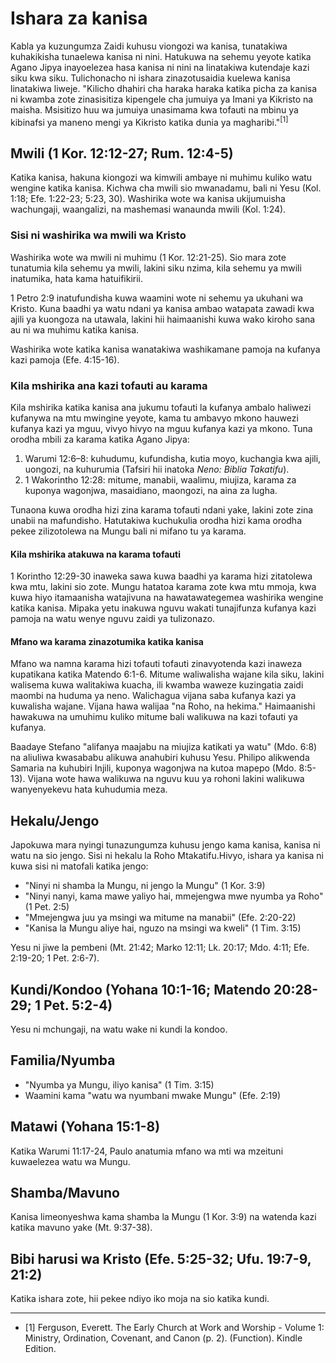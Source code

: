 # Ishara za kanisa

Kabla ya kuzungumza Zaidi kuhusu viongozi wa kanisa, tunatakiwa kuhakikisha tunaelewa kanisa ni nini. Hatukuwa na sehemu yeyote katika Agano Jipya inayoelezea hasa kanisa ni nini na linatakiwa kutendaje kazi siku kwa siku. Tulichonacho ni ishara zinazotusaidia kuelewa kanisa linatakiwa liweje. "Kilicho dhahiri cha haraka haraka katika picha za kanisa ni kwamba zote zinasisitiza kipengele cha jumuiya ya Imani ya Kikristo na maisha. Msisitizo huu wa jumuiya unasimama kwa tofauti na mbinu ya kibinafsi ya maneno mengi ya Kikristo katika dunia ya magharibi."<sup>[1]</sup>

## Mwili (1 Kor. 12:12-27; Rum. 12:4-5)

Katika kanisa, hakuna kiongozi wa kimwili ambaye ni muhimu kuliko watu wengine katika kanisa. Kichwa cha mwili sio mwanadamu, bali ni Yesu (Kol. 1:18; Efe. 1:22-23; 5:23, 30). Washirika wote wa kanisa ukijumuisha wachungaji, waangalizi, na mashemasi wanaunda mwili (Kol. 1:24).

### Sisi ni washirika wa mwili wa Kristo

Washirika wote wa mwili ni muhimu (1 Kor. 12:21-25). Sio mara zote tunatumia kila sehemu ya mwili, lakini siku nzima, kila sehemu ya mwili inatumika, hata kama hatuifikirii.

1 Petro 2:9 inatufundisha kuwa waamini wote ni sehemu ya ukuhani wa Kristo. Kuna baadhi ya watu ndani ya kanisa ambao watapata zawadi kwa ajili ya kuongoza na utawala, lakini hii haimaanishi kuwa wako kiroho sana au ni wa muhimu katika kanisa.

Washirika wote katika kanisa wanatakiwa washikamane pamoja na kufanya kazi pamoja (Efe. 4:15-16).

### Kila mshirika ana kazi tofauti au karama

Kila mshirika katika kanisa ana jukumu tofauti la kufanya ambalo haliwezi kufanywa na mtu mwingine yeyote, kama tu ambavyo mkono hauwezi kufanya kazi ya mguu, vivyo hivyo na mguu kufanya kazi ya mkono. Tuna orodha mbili za karama katika Agano Jipya:

1. Warumi 12:6–8: kuhudumu, kufundisha, kutia moyo, kuchangia kwa ajili, uongozi, na kuhurumia (Tafsiri hii inatoka _Neno: Biblia Takatifu_).
2. 1 Wakorintho 12:28: mitume, manabii, waalimu, miujiza, karama za kuponya wagonjwa, masaidiano, maongozi, na aina za lugha.

Tunaona kuwa orodha hizi zina karama tofauti ndani yake, lakini zote zina unabii na mafundisho. Hatutakiwa kuchukulia orodha hizi kama orodha pekee zilizotolewa na Mungu bali ni mifano tu ya karama.

#### Kila mshirika atakuwa na karama tofauti

1 Korintho 12:29-30 inaweka sawa kuwa baadhi ya karama hizi zitatolewa kwa mtu, lakini sio zote. Mungu hatatoa karama zote kwa mtu mmoja, kwa kuwa hiyo itamaanisha watajivuna na hawatawategemea washirika wengine katika kanisa. Mipaka yetu inakuwa nguvu wakati tunajifunza kufanya kazi pamoja na watu wenye nguvu zaidi ya tulizonazo.

#### Mfano wa karama zinazotumika katika kanisa

Mfano wa namna karama hizi tofauti tofauti zinavyotenda kazi inaweza kupatikana katika Matendo 6:1-6. Mitume waliwalisha wajane kila siku, lakini walisema kuwa walitakiwa kuacha, ili kwamba waweze kuzingatia zaidi maombi na huduma ya neno. Walichagua vijana saba kufanya kazi ya kuwalisha wajane. Vijana hawa walijaa "na Roho, na hekima." Haimaanishi hawakuwa na umuhimu kuliko mitume bali walikuwa na kazi tofauti ya kufanya.

Baadaye Stefano "alifanya maajabu na miujiza katikati ya watu" (Mdo. 6:8) na aliuliwa kwasababu alikuwa anahubiri kuhusu Yesu. Philipo alikwenda Samaria na kuhubiri Injili, kuponya wagonjwa na kutoa mapepo (Mdo. 8:5-13). Vijana wote hawa walikuwa na nguvu kuu ya rohoni lakini walikuwa wanyenyekevu hata kuhudumia meza.

## Hekalu/Jengo

Japokuwa mara nyingi tunazungumza kuhusu jengo kama kanisa, kanisa ni watu na sio jengo. Sisi ni hekalu la Roho Mtakatifu.Hivyo, ishara ya kanisa ni kuwa sisi ni matofali katika jengo:

- "Ninyi ni shamba la Mungu, ni jengo la Mungu" (1 Kor. 3:9)
- "Ninyi nanyi, kama mawe yaliyo hai, mmejengwa mwe nyumba ya Roho" (1 Pet. 2:5)
- "Mmejengwa juu ya msingi wa mitume na manabii" (Efe. 2:20-22)
- "Kanisa la Mungu aliye hai, nguzo na msingi wa kweli" (1 Tim. 3:15)

Yesu ni jiwe la pembeni (Mt. 21:42; Marko 12:11; Lk. 20:17; Mdo. 4:11; Efe. 2:19-20; 1 Pet. 2:6-7).

## Kundi/Kondoo (Yohana 10:1-16; Matendo 20:28-29; 1 Pet. 5:2-4)

Yesu ni mchungaji, na watu wake ni kundi la kondoo.

## Familia/Nyumba

- "Nyumba ya Mungu, iliyo kanisa" (1 Tim. 3:15)
- Waamini kama "watu wa nyumbani mwake Mungu" (Efe. 2:19)

## Matawi (Yohana 15:1-8)

Katika Warumi 11:17-24, Paulo anatumia mfano wa mti wa mzeituni kuwaelezea watu wa Mungu.

## Shamba/Mavuno

Kanisa limeonyeshwa kama shamba la Mungu (1 Kor. 3:9) na watenda kazi katika mavuno yake (Mt. 9:37-38).

## Bibi harusi wa Kristo (Efe. 5:25-32; Ufu. 19:7-9, 21:2)

Katika ishara zote, hii pekee ndiyo iko moja na sio katika kundi.

---

- [1] Ferguson, Everett. The Early Church at Work and Worship - Volume 1: Ministry, Ordination, Covenant, and Canon (p. 2). (Function). Kindle Edition.
